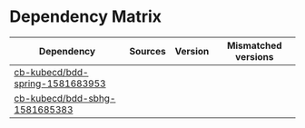 # Dependency Matrix

Dependency | Sources | Version | Mismatched versions
---------- | ------- | ------- | -------------------
[cb-kubecd/bdd-spring-1581683953](https://github.com/cb-kubecd/bdd-spring-1581683953.git) |  | []() | 
[cb-kubecd/bdd-sbhg-1581685383](https://github.com/cb-kubecd/bdd-sbhg-1581685383.git) |  | []() | 
